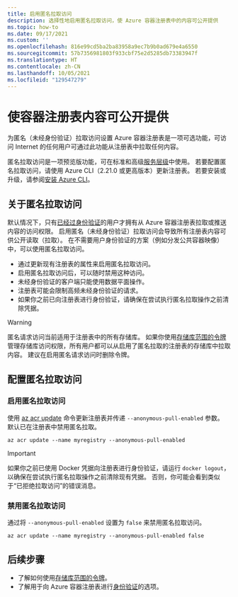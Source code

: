 ```yaml
---
title: 启用匿名拉取访问
description: 选择性地启用匿名拉取访问，使 Azure 容器注册表中的内容可公开提供
ms.topic: how-to
ms.date: 09/17/2021
ms.custom: ''
ms.openlocfilehash: 816e99cd5ba2ba83958a9ec7b9b0ad679e4a6550
ms.sourcegitcommit: 57b7356981803f933cbf75e2d5285db73383947f
ms.translationtype: HT
ms.contentlocale: zh-CN
ms.lasthandoff: 10/05/2021
ms.locfileid: "129547279"
---
```

# <a name="make-your-container-registry-content-publicly-available"></a>使容器注册表内容可公开提供

为匿名（未经身份验证）拉取访问设置 Azure 容器注册表是一项可选功能，可访问 Internet 的任何用户可通过此功能从注册表中拉取任何内容。

匿名拉取访问是一项预览版功能，可在标准和高级[服务层级](container-registry-skus.md)中使用。 若要配置匿名拉取访问，请使用 Azure CLI（2.21.0 或更高版本）更新注册表。 若要安装或升级，请参阅[安装 Azure CLI](/cli/azure-install-cli)。

## <a name="about-anonymous-pull-access"></a>关于匿名拉取访问

默认情况下，只有[已经过身份验证](container-registry-authentication.md)的用户才拥有从 Azure 容器注册表拉取或推送内容的访问权限。 启用匿名（未经身份验证）拉取访问会导致所有注册表内容可供公开读取（拉取）。 在不需要用户身份验证的方案（例如分发公共容器映像）中，可以使用匿名拉取访问。

- 通过更新现有注册表的属性来启用匿名拉取访问。
- 启用匿名拉取访问后，可以随时禁用这种访问。
- 未经身份验证的客户端只能使用数据平面操作。
- 注册表可能会限制高频未经身份验证的请求。
- 如果你之前已向注册表进行身份验证，请确保在尝试执行匿名拉取操作之前清除凭据。

> [!WARNING]
> 匿名请求访问当前适用于注册表中的所有存储库。 如果你使用[存储库范围的令牌](container-registry-repository-scoped-permissions.md)管理存储库访问权限，所有用户都可以从启用了匿名拉取的注册表的存储库中拉取内容。 建议在启用匿名请求访问时删除令牌。

## <a name="configure-anonymous-pull-access"></a>配置匿名拉取访问 

### <a name="enable-anonymous-pull-access"></a>启用匿名拉取访问
使用 [az acr update](/cli/azure/acr#az_acr_update) 命令更新注册表并传递 `--anonymous-pull-enabled` 参数。 默认已在注册表中禁用匿名拉取。
          
```azurecli
az acr update --name myregistry --anonymous-pull-enabled
``` 

> [!IMPORTANT]
> 如果你之前已使用 Docker 凭据向注册表进行身份验证，请运行 `docker logout`，以确保在尝试执行匿名拉取操作之前清除现有凭据。 否则，你可能会看到类似于“已拒绝拉取访问”的错误消息。

### <a name="disable-anonymous-pull-access"></a>禁用匿名拉取访问
通过将 `--anonymous-pull-enabled` 设置为 `false` 来禁用匿名拉取访问。

```azurecli
az acr update --name myregistry --anonymous-pull-enabled false
```

## <a name="next-steps"></a>后续步骤

* 了解如何使用[存储库范围的令牌](container-registry-repository-scoped-permissions.md)。
* 了解用于向 Azure 容器注册表进行[身份验证](container-registry-authentication.md)的选项。
